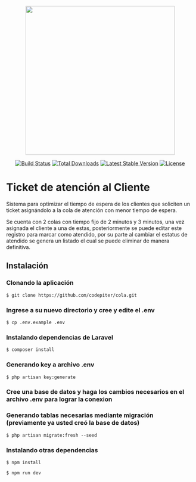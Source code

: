 <p align="center"><a href="https://laravel.com" target="_blank"><img src="https://raw.githubusercontent.com/laravel/art/master/logo-lockup/5%20SVG/2%20CMYK/1%20Full%20Color/laravel-logolockup-cmyk-red.svg" width="400"></a></p>

<p align="center">
<a href="https://travis-ci.org/laravel/framework"><img src="https://travis-ci.org/laravel/framework.svg" alt="Build Status"></a>
<a href="https://packagist.org/packages/laravel/framework"><img src="https://img.shields.io/packagist/dt/laravel/framework" alt="Total Downloads"></a>
<a href="https://packagist.org/packages/laravel/framework"><img src="https://img.shields.io/packagist/v/laravel/framework" alt="Latest Stable Version"></a>
<a href="https://packagist.org/packages/laravel/framework"><img src="https://img.shields.io/packagist/l/laravel/framework" alt="License"></a>
</p>


# Ticket de atención al Cliente

Sistema para optimizar el tiempo de espera de los clientes que soliciten un ticket asignándolo a la cola de atención con menor tiempo de espera.

Se cuenta con 2 colas con tiempo fijo de 2 minutos y 3 minutos, una vez asignada el cliente a una de estas, posteriormente se puede editar este registro para marcar como atendido, por su parte al cambiar el estatus de atendido se genera un listado el cual se puede eliminar de manera definitiva.


## Instalación

### Clonando la aplicación

```shell
$ git clone https://github.com/codepiter/cola.git
```

### Ingrese a su nuevo directorio y cree y edite el .env

```shell
$ cp .env.example .env
```

### Instalando dependencias de Laravel

```shell
$ composer install
```

### Generando key a archivo .env

```shell
$ php artisan key:generate
```

### Cree una base de datos y haga los cambios necesarios en el archivo .env para lograr la conexion


        
### Generando tablas necesarias mediante migración (previamente ya usted creó la base de datos)

```shell
$ php artisan migrate:fresh --seed
```

### Instalando otras dependencias

```shell
$ npm install
```

```shell
$ npm run dev
```
